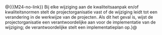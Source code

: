 @{{{M24-no-link}}
Bij elke wijziging aan de kwaliteitsaanpak en/of kwaliteitsnormen stelt de projectorganisatie vast of de wijziging leidt tot een verandering in de werkwijze van de projecten. Als dit het geval is, wijst de projectorganisatie een verantwoordelijke aan voor de implementatie van de wijziging; de verantwoordelijke stelt een implementatieplan op.}@
